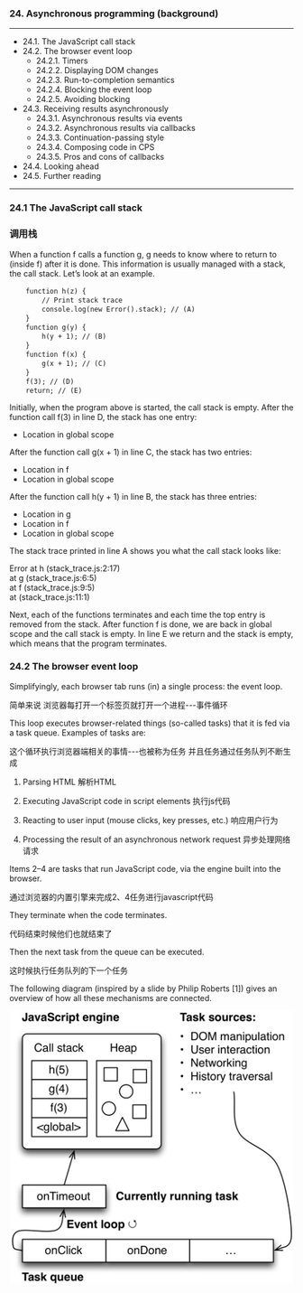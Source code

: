 ### 24. Asynchronous programming (background)
---

* 24.1. The JavaScript call stack
* 24.2. The browser event loop
  * 24.2.1. Timers
  * 24.2.2. Displaying DOM changes
  * 24.2.3. Run-to-completion semantics
  * 24.2.4. Blocking the event loop
  * 24.2.5. Avoiding blocking
* 24.3. Receiving results asynchronously
  * 24.3.1. Asynchronous results via events
  * 24.3.2. Asynchronous results via callbacks
  * 24.3.3. Continuation-passing style
  * 24.3.4. Composing code in CPS
  * 24.3.5. Pros and cons of callbacks
* 24.4. Looking ahead
* 24.5. Further reading

---
### 24.1 The JavaScript call stack
### 调用栈

When a function f calls a function g, g needs to know where to return to (inside f) after it is done. This information is usually managed with a stack, the call stack. Let’s look at an example.

        function h(z) {
            // Print stack trace
            console.log(new Error().stack); // (A)
        }
        function g(y) {
            h(y + 1); // (B)
        }
        function f(x) {
            g(x + 1); // (C)
        }
        f(3); // (D)
        return; // (E)

Initially, when the program above is started, the call stack is empty. After the function call f(3) in line D, the stack has one entry:

   * Location in global scope

After the function call g(x + 1) in line C, the stack has two entries:

   * Location in f
   * Location in global scope

After the function call h(y + 1) in line B, the stack has three entries:

   * Location in g
   * Location in f
   * Location in global scope

The stack trace printed in line A shows you what the call stack looks like:

Error
    at h (stack_trace.js:2:17)  
    at g (stack_trace.js:6:5)  
    at f (stack_trace.js:9:5)  
    at <global> (stack_trace.js:11:1)  

Next, each of the functions terminates and each time the top entry is removed from the stack. After function f is done, we are back in global scope and the call stack is empty. In line E we return and the stack is empty, which means that the program terminates.


### 24.2 The browser event loop

Simplifyingly, each browser tab runs (in) a single process: the event loop.

简单来说 浏览器每打开一个标签页就打开一个进程---事件循环

This loop executes browser-related things (so-called tasks) that it is fed via a task queue. Examples of tasks are:

这个循环执行浏览器端相关的事情---也被称为任务 并且任务通过任务队列不断生成

1. Parsing HTML 解析HTML

2. Executing JavaScript code in script elements 执行js代码

3. Reacting to user input (mouse clicks, key presses, etc.) 响应用户行为

4. Processing the result of an asynchronous network request 异步处理网络请求

Items 2–4 are tasks that run JavaScript code, via the engine built into the browser.

通过浏览器的内置引擎来完成2、4任务进行javascript代码

They terminate when the code terminates.

代码结束时候他们也就结束了

Then the next task from the queue can be executed.

这时候执行任务队列的下一个任务

The following diagram (inspired by a slide by Philip Roberts [1]) gives an overview of how all these
 mechanisms are connected.

 <img src="./async----event_loop.jpg" />
